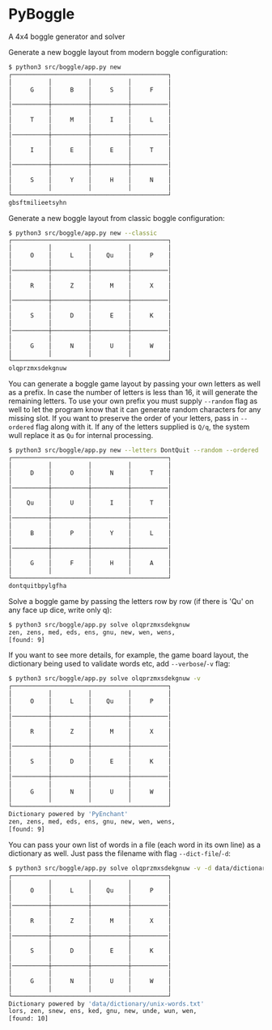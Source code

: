 # PyBoggle
A 4x4 boggle generator and solver

Generate a new boggle layout from modern boggle configuration:

```bash
$ python3 src/boggle/app.py new
┌───────────────────────────────────────────┐
│          │          │          │          │
│     G    │     B    │     S    │     F    │
│          │          │          │          │
│──────────┼──────────┼──────────┼──────────│
│          │          │          │          │
│     T    │     M    │     I    │     L    │
│          │          │          │          │
│──────────┼──────────┼──────────┼──────────│
│          │          │          │          │
│     I    │     E    │     E    │     T    │
│          │          │          │          │
│──────────┼──────────┼──────────┼──────────│
│          │          │          │          │
│     S    │     Y    │     H    │     N    │
│          │          │          │          │
└───────────────────────────────────────────┘
gbsftmilieetsyhn
```


Generate a new boggle layout from classic boggle configuration:

```bash
$ python3 src/boggle/app.py new --classic
┌───────────────────────────────────────────┐
│          │          │          │          │
│     O    │     L    │    Qu    │     P    │
│          │          │          │          │
│──────────┼──────────┼──────────┼──────────│
│          │          │          │          │
│     R    │     Z    │     M    │     X    │
│          │          │          │          │
│──────────┼──────────┼──────────┼──────────│
│          │          │          │          │
│     S    │     D    │     E    │     K    │
│          │          │          │          │
│──────────┼──────────┼──────────┼──────────│
│          │          │          │          │
│     G    │     N    │     U    │     W    │
│          │          │          │          │
└───────────────────────────────────────────┘
olqprzmxsdekgnuw
```

You can generate a boggle game layout by passing your own letters as well as a prefix. In case the number of letters is less than 16, it will generate the remaining letters. To use your own prefix you must supply `--random` flag as well to let the program know that it can generate random characters for any missing slot. If you want to preserve the order of your letters, pass in `--ordered` flag along with it. If any of the letters supplied is `Q/q`, the system wull replace it as `Qu` for internal processing.

```bash
$ python3 src/boggle/app.py new --letters DontQuit --random --ordered
┌───────────────────────────────────────────┐
│          │          │          │          │
│     D    │     O    │     N    │     T    │
│          │          │          │          │
│──────────┼──────────┼──────────┼──────────│
│          │          │          │          │
│    Qu    │     U    │     I    │     T    │
│          │          │          │          │
│──────────┼──────────┼──────────┼──────────│
│          │          │          │          │
│     B    │     P    │     Y    │     L    │
│          │          │          │          │
│──────────┼──────────┼──────────┼──────────│
│          │          │          │          │
│     G    │     F    │     H    │     A    │
│          │          │          │          │
└───────────────────────────────────────────┘
dontquitbpylgfha
```

Solve a boggle game by passing the letters row by row (if there is 'Qu' on any face up dice, write only q):

```bash
$ python3 src/boggle/app.py solve olqprzmxsdekgnuw
zen, zens, med, eds, ens, gnu, new, wen, wens,
[found: 9]
```

If you want to see more details, for example, the game board layout, the dictionary being used to validate words etc, add `--verbose`/`-v` flag:

```bash
$ python3 src/boggle/app.py solve olqprzmxsdekgnuw -v
┌───────────────────────────────────────────┐
│          │          │          │          │
│     O    │     L    │    Qu    │     P    │
│          │          │          │          │
│──────────┼──────────┼──────────┼──────────│
│          │          │          │          │
│     R    │     Z    │     M    │     X    │
│          │          │          │          │
│──────────┼──────────┼──────────┼──────────│
│          │          │          │          │
│     S    │     D    │     E    │     K    │
│          │          │          │          │
│──────────┼──────────┼──────────┼──────────│
│          │          │          │          │
│     G    │     N    │     U    │     W    │
│          │          │          │          │
└───────────────────────────────────────────┘
Dictionary powered by 'PyEnchant'
zen, zens, med, eds, ens, gnu, new, wen, wens,
[found: 9]
```

You can pass your own list of words in a file (each word in its own line) as a dictionary as well. Just pass the filename with flag `--dict-file`/`-d`:

```bash
$ python3 src/boggle/app.py solve olqprzmxsdekgnuw -v -d data/dictionary/unix-words.txt
┌───────────────────────────────────────────┐
│          │          │          │          │
│     O    │     L    │    Qu    │     P    │
│          │          │          │          │
│──────────┼──────────┼──────────┼──────────│
│          │          │          │          │
│     R    │     Z    │     M    │     X    │
│          │          │          │          │
│──────────┼──────────┼──────────┼──────────│
│          │          │          │          │
│     S    │     D    │     E    │     K    │
│          │          │          │          │
│──────────┼──────────┼──────────┼──────────│
│          │          │          │          │
│     G    │     N    │     U    │     W    │
│          │          │          │          │
└───────────────────────────────────────────┘
Dictionary powered by 'data/dictionary/unix-words.txt'
lors, zen, snew, ens, ked, gnu, new, unde, wun, wen,
[found: 10]
```
